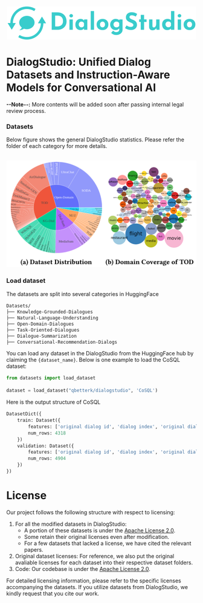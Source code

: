<p align="center">
    <br>
    <img src="figures/logo.png" width="500"/>
    <br>
<p>
<!-- <div align="center">
<a href="">Benchmark</a>,
<a href="">Technical Report</a>,
<a href="">Documentation</a>,
<a href="">Jupyter Notebook Examples</a>,
<a href="">Blog</a>
</div> -->

# DialogStudio: Unified Dialog Datasets and Instruction-Aware Models for Conversational AI

**--Note--:** More contents will be added soon after passing internal legal review process. 

### Datasets
<!-- Check [DialogStudio_datasets.csv](https://docs.google.com/spreadsheets/d/10U9I4GoHFTYxl3OlzbbV0gmXerMT9Itn2MZs8t6AIK0/edit#gid=461625820) for all supported datasets. -->
Below figure shows the general DialogStudio statistics. Please refer the folder of each category for more details.
<p align="center">
    <br>
    <img src="figures/DialogStudio_Stats.png" width="700"/>
    <br>
<p>



### Load dataset
The datasets are split into several categories in HuggingFace 
```
Datasets/
├── Knowledge-Grounded-Dialogues
├── Natural-Language-Understanding
├── Open-Domain-Dialogues
├── Task-Oriented-Dialogues
├── Dialogue-Summarization
├── Conversational-Recommendation-Dialogs
```

You can load any dataset in the DialogStudio from the HuggingFace hub by claiming the `{dataset_name}`. Below is one example to load the CoSQL dataset:

```python
from datasets import load_dataset

dataset = load_dataset("qbetterk/dialogstudio", 'CoSQL')
```
Here is the output structure of CoSQL
```python
DatasetDict({
    train: Dataset({
        features: ['original dialog id', 'dialog index', 'original dialog info', 'log', 'key'],
        num_rows: 4318
    })
    validation: Dataset({
        features: ['original dialog id', 'dialog index', 'original dialog info', 'log', 'key'],
        num_rows: 4904
    })
})
```

# License

Our project follows the following structure with respect to licensing:

1. For all the modified datasets in DialogStudio: 
   - A portion of these datasets is under the [Apache License 2.0](https://www.apache.org/licenses/LICENSE-2.0).
   - Some retain their original licenses even after modification.
   - For a few datasets that lacked a license, we have cited the relevant papers.
2. Original dataset licenses: For reference, we also put the original avaliable licenses for each dataset into their respective dataset folders.
3. Code: Our codebase is under the [Apache License 2.0](https://www.apache.org/licenses/LICENSE-2.0).

For detailed licensing information, please refer to the specific licenses accompanying the datasets. If you utilize datasets from DialogStudio, we kindly request that you cite our work.
